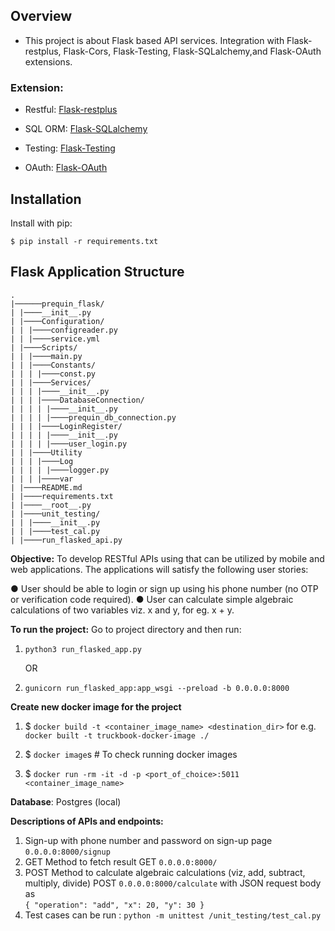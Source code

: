 ## Overview

* This project is about Flask based API services. Integration with Flask-restplus, Flask-Cors, Flask-Testing, Flask-SQLalchemy,and Flask-OAuth extensions.

### Extension:
- Restful: [Flask-restplus](http://flask-restplus.readthedocs.io/en/stable/)

- SQL ORM: [Flask-SQLalchemy](http://flask-sqlalchemy.pocoo.org/2.1/)

- Testing: [Flask-Testing](http://flask.pocoo.org/docs/0.12/testing/)

- OAuth: [Flask-OAuth](https://pythonhosted.org/Flask-OAuth/)


## Installation

Install with pip:

```
$ pip install -r requirements.txt
```

## Flask Application Structure 
```
.
|──────prequin_flask/
| |────__init__.py
| |────Configuration/
| | |────configreader.py
| | |────service.yml
| |────Scripts/
| | |────main.py
| | |────Constants/
| | | |────const.py
| | |────Services/
| | | |────__init__.py
| | | |────DatabaseConnection/
| | | | |────__init__.py
| | | | |────prequin_db_connection.py
| | | |────LoginRegister/
| | | | |────__init__.py
| | | | |────user_login.py
| | |────Utility
| | | |────Log
| | | | |────logger.py
| | | |────var
| |────README.md
| |────requirements.txt
| |────__root__.py
| |────unit_testing/
| | |────__init__.py
| | |────test_cal.py
| |────run_flasked_api.py

```

**Objective:**
To develop RESTful APIs using that can be utilized by mobile and web applications. The applications will satisfy the following user stories:

● User should be able to login or sign up using his phone number (no OTP or verification code required).
● User can calculate simple algebraic calculations of two variables viz. x and y, for eg. x + y.




**To run the project:**
Go to project directory and then run:


1) ``` python3 run_flasked_app.py ```
   
      OR
   
2) ``` gunicorn run_flasked_app:app_wsgi --preload -b 0.0.0.0:8000 ```


**Create new docker image for the project**

1) $ `docker build -t <container_image_name> <destination_dir>` 
      for e.g. `docker built -t truckbook-docker-image ./`

2) $ `docker image`s # To check running docker images

3) $ `docker run -rm -it -d -p <port_of_choice>:5011 <container_image_name>`



**Database**: 
Postgres (local)

**Descriptions of APIs and endpoints:**
1. Sign-up with phone number and password on sign-up page `0.0.0.0:8000/signup`
2. GET Method to fetch result GET `0.0.0.0:8000/`
3. POST Method to calculate algebraic calculations (viz, add, subtract, multiply, divide)  POST `0.0.0.0:8000/calculate` with JSON request body as  
`{
    "operation": "add",
    "x": 20,
    "y": 30
}`
4. Test cases can be run : `python -m unittest /unit_testing/test_cal.py`